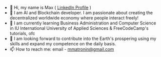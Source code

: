 - 👋 Hi, my name is Max ( [LinkedIn Profile](https://www.linkedin.com/in/maksym-matronin-2845b0239?utm_source=share&utm_campaign=share_via&utm_content=profile&utm_medium=android_app) )
- 👀 I am AI and Blockchain developer. I am passionate about creating the decentralized worldwide economy where people interact freely!
- 🌱 I am currently learning Business Administration and Computer Science in IU International University of Applied Sciences & FreeCodeCamp's tutorials, ofc
- 💞️ I am looking forward to contribute into the Earth's prospering using my skills and expand my competence on the daily basis.
- 📫 How to reach me: email - mmatronin@gmail.com

<!---
Max77788/Max77788 is a ✨ special ✨ repository because its `README.md` (this file) appears on your GitHub profile.
You can click the Preview link to take a look at your changes.
--->
